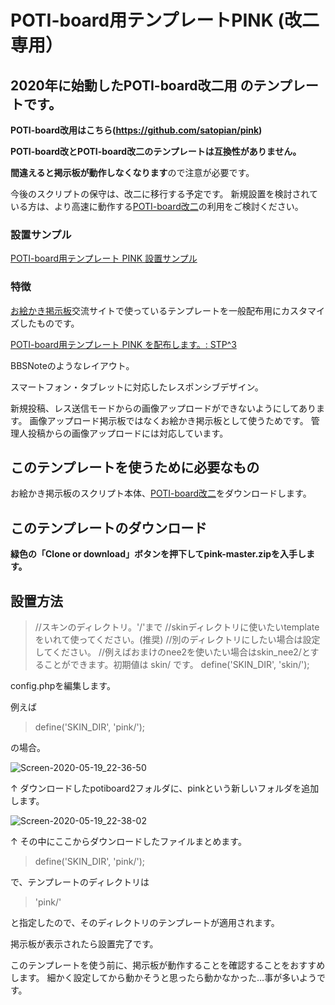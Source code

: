 # POTI-board用テンプレートPINK (改二専用）

## 2020年に始動したPOTI-board改二用 のテンプレートです。

**POTI-board改用はこちら(https://github.com/satopian/pink)**

**POTI-board改とPOTI-board改二のテンプレートは互換性がありません。**

**間違えると掲示板が動作しなくなります**ので注意が必要です。

今後のスクリプトの保守は、改二に移行する予定です。
新規設置を検討されている方は、より高速に動作する[POTI-board改二](https://github.com/sakots/poti-kaini)の利用をご検討ください。

### 設置サンプル

[POTI-board用テンプレート PINK 設置サンプル](https://pbbs.sakura.ne.jp/cgi/neosample/poti/)

### 特徴

[お絵かき掲示板](https://pbbs.sakura.ne.jp/)交流サイトで使っているテンプレートを一般配布用にカスタマイズしたものです。

[POTI-board用テンプレート PINK を配布します。: STP^3](http://stp.sblo.jp/article/182310034.html)

BBSNoteのようなレイアウト。

スマートフォン・タブレットに対応したレスポンシブデザイン。

新規投稿、レス送信モードからの画像アップロードができないようにしてあります。
画像アップロード掲示板ではなくお絵かき掲示板として使うためです。
管理人投稿からの画像アップロードには対応しています。

## このテンプレートを使うために必要なもの

お絵かき掲示板のスクリプト本体、[POTI-board改二](https://github.com/sakots/poti-kaini)をダウンロードします。

## このテンプレートのダウンロード 

**緑色の「Clone or download」ボタンを押下してpink-master.zipを入手します。**

## 設置方法

> //スキンのディレクトリ。'/'まで
> //skinディレクトリに使いたいtemplateをいれて使ってください。(推奨)
> //別のディレクトリにしたい場合は設定してください。
> //例えばおまけのnee2を使いたい場合はskin_nee2/とすることができます。初期値は skin/ です。
> define('SKIN_DIR', 'skin/');
>

config.phpを編集します。

例えば

> define('SKIN_DIR', 'pink/');

の場合。

![Screen-2020-05-19_22-36-50](https://user-images.githubusercontent.com/44894014/82336088-1e3cf400-9a25-11ea-8ff6-8a071209e13f.png)

↑
ダウンロードしたpotiboard2フォルダに、pinkという新しいフォルダを追加します。

![Screen-2020-05-19_22-38-02](https://user-images.githubusercontent.com/44894014/82336104-22691180-9a25-11ea-939c-543567e6b657.png)

↑
その中にここからダウンロードしたファイルまとめます。


> define('SKIN_DIR', 'pink/');

で、テンプレートのディレクトリは

>'pink/'

と指定したので、そのディレクトリのテンプレートが適用されます。

掲示板が表示されたら設置完了です。

このテンプレートを使う前に、掲示板が動作することを確認することをおすすめします。
細かく設定してから動かそうと思ったら動かなかった…事が多いようです。

